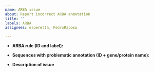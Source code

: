 ```yaml
---
name: ARBA issue
about: Report incorrect ARBA annotation
title: ''
labels: ARBA
assignees: esperetta, PedroRaposo 

---
```


* **ARBA rule (ID and label):**

* **Sequences with problematic annotation (ID + gene/protein name):**

* **Description of issue**
